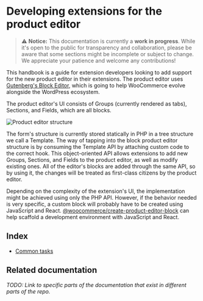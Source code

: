 # Developing extensions for the product editor

> ⚠️ **Notice:** This documentation is currently a **work in progress**. While it's open to the public for transparency and collaboration, please be aware that some sections might be incomplete or subject to change. We appreciate your patience and welcome any contributions!

This handbook is a guide for extension developers looking to add support for the new product editor in their extensions. The product editor uses [Gutenberg's Block Editor](https://github.com/WordPress/gutenberg/tree/trunk/packages/block-editor), which is going to help WooCommerce evolve alongside the WordPress ecosystem.

The product editor's UI consists of Groups (currently rendered as tabs), Sections, and Fields, which are all blocks.

![Product editor structure](https://woocommerce.files.wordpress.com/2023/09/block-product-editor-structure.png)

The form's structure is currently stored statically in PHP in a tree structure we call a Template. The way of tapping into the block product editor structure is by consuming the Template API by attaching custom code to the correct hook. This object-oriented API allows extensions to add new Groups, Sections, and Fields to the product editor, as well as modify existing ones. All of the editor's blocks are added through the same API, so by using it, the changes will be treated as first-class citizens by the product editor.

Depending on the complexity of the extension's UI, the implementation might be achieved using only the PHP API. However, if the behavior needed is very specific, a custom block will probably have to be created using JavaScript and React. [@woocommerce/create-product-editor-block](../../packages/js/create-product-editor-block/README.md) can help scaffold a development environment with JavaScript and React.


## Index

- [Common tasks](common-tasks.md)

## Related documentation

_TODO: Link to specific parts of the documentation that exist in different parts of the repo._

